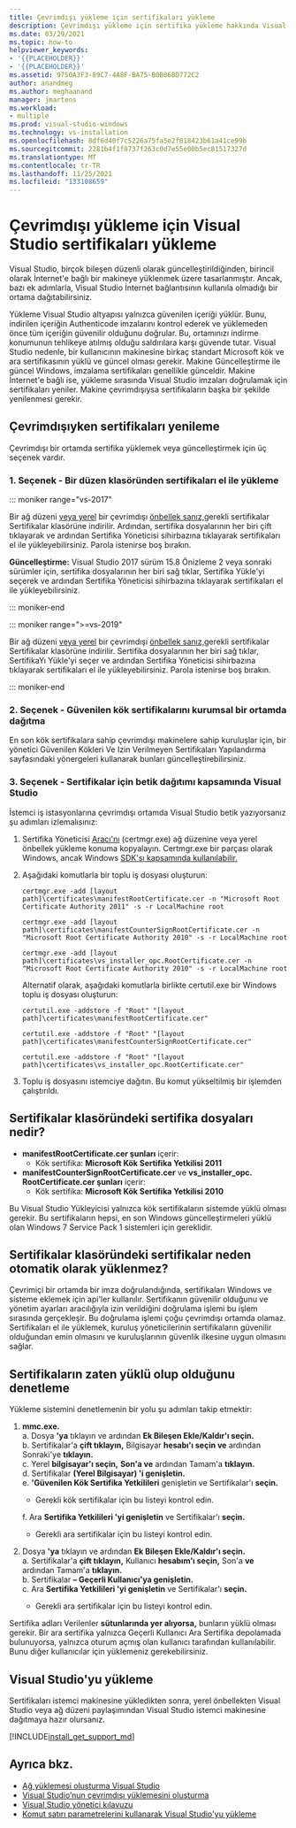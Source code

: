 ```yaml
---
title: Çevrimdışı yükleme için sertifikaları yükleme
description: Çevrimdışı yükleme için sertifika yükleme hakkında Visual Studio öğrenin.
ms.date: 03/29/2021
ms.topic: how-to
helpviewer_keywords:
- '{{PLACEHOLDER}}'
- '{{PLACEHOLDER}}'
ms.assetid: 9750A3F3-89C7-4A8F-BA75-B0B06BD772C2
author: anandmeg
ms.author: meghaanand
manager: jmartens
ms.workload:
- multiple
ms.prod: visual-studio-windows
ms.technology: vs-installation
ms.openlocfilehash: 8df6d40f7c5226a75fa5e2f818423b61a41ce99b
ms.sourcegitcommit: 2281b4f1f8737f263c0d7e55e00b5ec81517327d
ms.translationtype: MT
ms.contentlocale: tr-TR
ms.lasthandoff: 11/25/2021
ms.locfileid: "133108659"
---
```

# <a name="install-certificates-required-for-visual-studio-offline-installation"></a>Çevrimdışı yükleme için Visual Studio sertifikaları yükleme

Visual Studio, birçok bileşen düzenli olarak güncelleştirildiğinden, birincil olarak İnternet'e bağlı bir makineye yüklenmek üzere tasarlanmıştır. Ancak, bazı ek adımlarla, Visual Studio İnternet bağlantısının kullanıla olmadığı bir ortama dağıtabilirsiniz.

Yükleme Visual Studio altyapısı yalnızca güvenilen içeriği yüklür. Bunu, indirilen içeriğin Authenticode imzalarını kontrol ederek ve yüklemeden önce tüm içeriğin güvenilir olduğunu doğrular. Bu, ortamınızı indirme konumunun tehlikeye atılmış olduğu saldırılara karşı güvende tutar. Visual Studio nedenle, bir kullanıcının makinesine birkaç standart Microsoft kök ve ara sertifikasının yüklü ve güncel olması gerekir. Makine Güncelleştirme ile güncel Windows, imzalama sertifikaları genellikle günceldir. Makine İnternet'e bağlı ise, yükleme sırasında Visual Studio imzaları doğrulamak için sertifikaları yeniler. Makine çevrimdışıysa sertifikaların başka bir şekilde yenilenmesi gerekir.

## <a name="how-to-refresh-certificates-when-offline"></a>Çevrimdışıyken sertifikaları yenileme

Çevrimdışı bir ortamda sertifika yüklemek veya güncelleştirmek için üç seçenek vardır.

### <a name="option-1---manually-install-certificates-from-a-layout-folder"></a>1. Seçenek - Bir düzen klasöründen sertifikaları el ile yükleme

::: moniker range="vs-2017"

Bir ağ düzeni [veya yerel](../install/create-a-network-installation-of-visual-studio.md) bir çevrimdışı [önbellek sanız,](../install/create-an-offline-installation-of-visual-studio.md)gerekli sertifikalar Sertifikalar klasörüne indirilir. Ardından, sertifika dosyalarının her biri çift tıklayarak ve ardından Sertifika Yöneticisi sihirbazına tıklayarak sertifikaları el ile yükleyebilirsiniz. Parola istenirse boş bırakın.

**Güncelleştirme:** Visual Studio 2017 sürüm 15.8 Önizleme 2 veya sonraki sürümler için, sertifika dosyalarının her biri sağ tıklar, Sertifika Yükle'yi seçerek ve ardından Sertifika Yöneticisi sihirbazına tıklayarak sertifikaları el ile yükleyebilirsiniz.

::: moniker-end

::: moniker range=">=vs-2019"

Bir ağ düzeni [veya yerel](../install/create-a-network-installation-of-visual-studio.md) bir çevrimdışı [önbellek sanız,](../install/create-an-offline-installation-of-visual-studio.md)gerekli sertifikalar Sertifikalar klasörüne indirilir. Sertifika dosyalarının her biri sağ tıklar, SertifikaYı Yükle'yi seçer ve ardından Sertifika Yöneticisi sihirbazına tıklayarak sertifikaları el ile yükleyebilirsiniz. Parola istenirse boş bırakın.

::: moniker-end

### <a name="option-2---distribute-trusted-root-certificates-in-an-enterprise-environment"></a>2. Seçenek - Güvenilen kök sertifikalarını kurumsal bir ortamda dağıtma

En son kök sertifikalara sahip çevrimdışı makinelere sahip kuruluşlar için, [](/previous-versions/windows/it-pro/windows-server-2012-R2-and-2012/dn265983(v=ws.11)) bir yönetici Güvenilen Kökleri Ve Izin Verilmeyen Sertifikaları Yapılandırma sayfasındaki yönergeleri kullanarak bunları güncelleştirebilirsiniz.

### <a name="option-3---install-certificates-as-part-of-a-scripted-deployment-of-visual-studio"></a>3. Seçenek - Sertifikalar için betik dağıtımı kapsamında Visual Studio

İstemci iş istasyonlarına çevrimdışı ortamda Visual Studio betik yazıyorsanız şu adımları izlemalısınız:

1. Sertifika Yöneticisi [Aracı'nı](/dotnet/framework/tools/certmgr-exe-certificate-manager-tool) (certmgr.exe) ağ düzenine veya yerel önbellek yükleme konuma kopyalayın. Certmgr.exe bir parçası olarak Windows, ancak Windows [SDK'sı kapsamında kullanılabilir.](https://developer.microsoft.com/windows/downloads/windows-10-sdk)

2. Aşağıdaki komutlarla bir toplu iş dosyası oluşturun:

   ```shell
   certmgr.exe -add [layout path]\certificates\manifestRootCertificate.cer -n "Microsoft Root Certificate Authority 2011" -s -r LocalMachine root

   certmgr.exe -add [layout path]\certificates\manifestCounterSignRootCertificate.cer -n "Microsoft Root Certificate Authority 2010" -s -r LocalMachine root

   certmgr.exe -add [layout path]\certificates\vs_installer_opc.RootCertificate.cer -n "Microsoft Root Certificate Authority 2010" -s -r LocalMachine root
   ```
   
   Alternatif olarak, aşağıdaki komutlarla birlikte certutil.exe bir Windows toplu iş dosyası oluşturun:
   
      ```shell
   certutil.exe -addstore -f "Root" "[layout path]\certificates\manifestRootCertificate.cer"

   certutil.exe -addstore -f "Root" "[layout path]\certificates\manifestCounterSignRootCertificate.cer"

   certutil.exe -addstore -f "Root" "[layout path]\certificates\vs_installer_opc.RootCertificate.cer"
   ```

3. Toplu iş dosyasını istemciye dağıtın. Bu komut yükseltilmiş bir işlemden çalıştırıldı.

## <a name="what-are-the-certificates-files-in-the-certificates-folder"></a>Sertifikalar klasöründeki sertifika dosyaları nedir?

* **manifestRootCertificate.cer şunları** içerir:
  * Kök sertifika: **Microsoft Kök Sertifika Yetkilisi 2011**
* **manifestCounterSignRootCertificate.cer** ve **vs_installer_opc. RootCertificate.cer şunları** içerir:
  * Kök sertifika: **Microsoft Kök Sertifika Yetkilisi 2010**
 
Bu Visual Studio Yükleyicisi yalnızca kök sertifikaların sistemde yüklü olması gerekir. Bu sertifikaların hepsi, en son Windows güncelleştirmeleri yüklü olan Windows 7 Service Pack 1 sistemleri için gereklidir.

## <a name="why-are-the-certificates-from-the-certificates-folder-not-installed-automatically"></a>Sertifikalar klasöründeki sertifikalar neden otomatik olarak yüklenmez?

Çevrimiçi bir ortamda bir imza doğrulandığında, sertifikaları Windows ve sisteme eklemek için api'ler kullanılır. Sertifikanın güvenilir olduğunu ve yönetim ayarları aracılığıyla izin verildiğini doğrulama işlemi bu işlem sırasında gerçekleşir. Bu doğrulama işlemi çoğu çevrimdışı ortamda olamaz. Sertifikaları el ile yüklemek, kuruluş yöneticilerinin sertifikaların güvenilir olduğundan emin olmasını ve kuruluşlarının güvenlik ilkesine uygun olmasını sağlar.

## <a name="checking-if-certificates-are-already-installed"></a>Sertifikaların zaten yüklü olup olduğunu denetleme

Yükleme sistemini denetlemenin bir yolu şu adımları takip etmektir:

1. **mmc.exe.**<br/>
  a. Dosya **'ya** tıklayın ve ardından **Ek Bileşen Ekle/Kaldır'ı seçin.**<br/>
  b. Sertifikalar'a **çift tıklayın,** Bilgisayar **hesabı'ı seçin ve** ardından Sonraki'ye **tıklayın.**<br/>
  c. Yerel **bilgisayar'ı seçin,** **Son'a ve** ardından Tamam'a **tıklayın.**<br/>
  d. Sertifikalar **(Yerel Bilgisayar) 'i genişletin.**<br/>
  e. **'Güvenilen Kök Sertifika Yetkilileri** genişletin ve Sertifikalar'ı **seçin.**<br/>
    * Gerekli kök sertifikalar için bu listeyi kontrol edin.<br/>

   f. Ara **Sertifika Yetkilileri 'yi genişletin** ve Sertifikalar'ı **seçin.**<br/>
    * Gerekli ara sertifikalar için bu listeyi kontrol edin.<br/>

2. Dosya **'ya** tıklayın ve ardından **Ek Bileşen Ekle/Kaldır'ı seçin.**<br/>
  a. Sertifikalar'a **çift tıklayın,** Kullanıcı **hesabım'ı seçin,** Son'a **ve** ardından Tamam'a **tıklayın.**<br/>
  b. Sertifikalar **– Geçerli Kullanıcı'ya genişletin.**<br/>
  c. Ara **Sertifika Yetkilileri 'yi genişletin** ve Sertifikalar'ı **seçin.**<br/>
    * Gerekli ara sertifikalar için bu listeyi kontrol edin.<br/>

Sertifika adları Verilenler **sütunlarında yer alıyorsa,** bunların yüklü olması gerekir.  Bir ara sertifika yalnızca  Geçerli Kullanıcı Ara Sertifika depolamada bulunuyorsa, yalnızca oturum açmış olan kullanıcı tarafından kullanılabilir. Bunu diğer kullanıcılar için yüklemeniz gerekebilirsiniz.

## <a name="install-visual-studio"></a>Visual Studio'yu yükleme

Sertifikaları istemci makinesine yükledikten sonra, yerel önbellekten Visual Studio veya ağ düzeni [](/visualstudio/install/create-a-network-installation-of-visual-studio#install-visual-studio-onto-a-client-machine-from-a-network-installation) paylaşımından Visual Studio istemci makinesine dağıtmaya hazır olursanız. [](../install/create-an-offline-installation-of-visual-studio.md#step-3---install-visual-studio-from-the-local-cache)

[!INCLUDE[install_get_support_md](includes/install_get_support_md.md)]

## <a name="see-also"></a>Ayrıca bkz.

* [Ağ yüklemesi oluşturma Visual Studio](../install/create-a-network-installation-of-visual-studio.md)
* [Visual Studio’nun çevrimdışı yüklemesini oluşturma](../install/create-an-offline-installation-of-visual-studio.md)
* [Visual Studio yönetici kılavuzu](visual-studio-administrator-guide.md)
* [Komut satırı parametrelerini kullanarak Visual Studio'yu yükleme](use-command-line-parameters-to-install-visual-studio.md)

